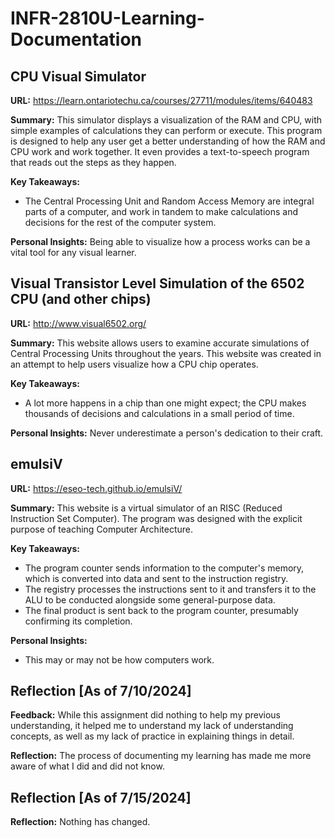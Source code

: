 # INFR-2810U-Learning-Documentation

## CPU Visual Simulator
**URL:** https://learn.ontariotechu.ca/courses/27711/modules/items/640483 

**Summary:** This simulator displays a visualization of the RAM and CPU, with simple examples of calculations they can perform or execute. This program is designed to help any user get a better understanding of how the RAM and CPU work and work together. It even provides a text-to-speech program that reads out the steps as they happen.

**Key Takeaways:**
- The Central Processing Unit and Random Access Memory are integral parts of a computer, and work in tandem to make calculations and decisions for the rest of the computer system.

**Personal Insights:** Being able to visualize how a process works can be a vital tool for any visual learner.

## Visual Transistor Level Simulation of the 6502 CPU (and other chips)
**URL:** http://www.visual6502.org/

**Summary:** This website allows users to examine accurate simulations of Central Processing Units throughout the years. This website was created in an attempt to help users visualize how a CPU chip operates.

**Key Takeaways:**
- A lot more happens in a chip than one might expect; the CPU makes thousands of decisions and calculations in a small period of time.

**Personal Insights:** Never underestimate a person's dedication to their craft.

## emulsiV
**URL:** https://eseo-tech.github.io/emulsiV/

**Summary:** This website is a virtual simulator of an RISC (Reduced Instruction Set Computer). The program was designed with the explicit purpose of teaching Computer Architecture.

**Key Takeaways:**
- The program counter sends information to the computer's memory, which is converted into data and sent to the instruction registry.
- The registry processes the instructions sent to it and transfers it to the ALU to be conducted alongside some general-purpose data.
- The final product is sent back to the program counter, presumably confirming its completion.

**Personal Insights:**
- This may or may not be how computers work.

## Reflection [As of 7/10/2024]
**Feedback:** While this assignment did nothing to help my previous understanding, it helped me to understand my lack of understanding concepts, as well as my lack of practice in explaining things in detail.

**Reflection:** The process of documenting my learning has made me more aware of what I did and did not know.

## Reflection [As of 7/15/2024]
**Reflection:** Nothing has changed.
